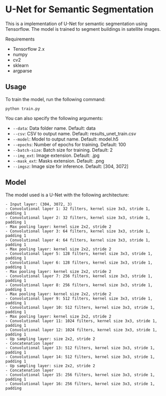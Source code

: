 # U-Net for Semantic Segmentation
This is a implementation of U-Net for semantic segmentation using Tensorflow. The model is trained to segment buildings in satellite images.

Requirements
- Tensorflow 2.x
- numpy
- cv2
- sklearn
- argparse

## Usage
To train the model, run the following command:

```python train.py```

You can also specify the following arguments:

- `--data`: Data folder name. Default: data
- `--csv`: CSV to output name. Default: results_unet_train.csv
- `--model`: Model to output name. Default: model.h5
- `--epochs`: Number of epochs for training. Default: 100
- `--batch-size`: Batch size for training. Default: 2
- `--img_ext`: Image extension. Default: .jpg
- `--mask_ext`: Masks extension. Default: .png
- `--imgsz`: Image size for inference. Default: [304, 3072]

## Model
The model used is a U-Net with the following architecture:

```
- Input layer: (304, 3072, 3)
- Convolutional layer 1: 32 filters, kernel size 3x3, stride 1, padding 1
- Convolutional layer 2: 32 filters, kernel size 3x3, stride 1, padding 1
- Max pooling layer: kernel size 2x2, stride 2
- Convolutional layer 3: 64 filters, kernel size 3x3, stride 1, padding 1
- Convolutional layer 4: 64 filters, kernel size 3x3, stride 1, padding 1
- Max pooling layer: kernel size 2x2, stride 2
- Convolutional layer 5: 128 filters, kernel size 3x3, stride 1, padding 1
- Convolutional layer 6: 128 filters, kernel size 3x3, stride 1, padding 1
- Max pooling layer: kernel size 2x2, stride 2
- Convolutional layer 7: 256 filters, kernel size 3x3, stride 1, padding 1
- Convolutional layer 8: 256 filters, kernel size 3x3, stride 1, padding 1
- Max pooling layer: kernel size 2x2, stride 2
- Convolutional layer 9: 512 filters, kernel size 3x3, stride 1, padding 1
- Convolutional layer 10: 512 filters, kernel size 3x3, stride 1, padding 1
- Max pooling layer: kernel size 2x2, stride 2
- Convolutional layer 11: 1024 filters, kernel size 3x3, stride 1, padding 1
- Convolutional layer 12: 1024 filters, kernel size 3x3, stride 1, padding 1
- Up sampling layer: size 2x2, stride 2
- Concatenation layer
- Convolutional layer 13: 512 filters, kernel size 3x3, stride 1, padding 1
- Convolutional layer 14: 512 filters, kernel size 3x3, stride 1, padding 1
- Up sampling layer: size 2x2, stride 2
- Concatenation layer
- Convolutional layer 15: 256 filters, kernel size 3x3, stride 1, padding 1
- Convolutional layer 16: 256 filters, kernel size 3x3, stride 1, padding
```
